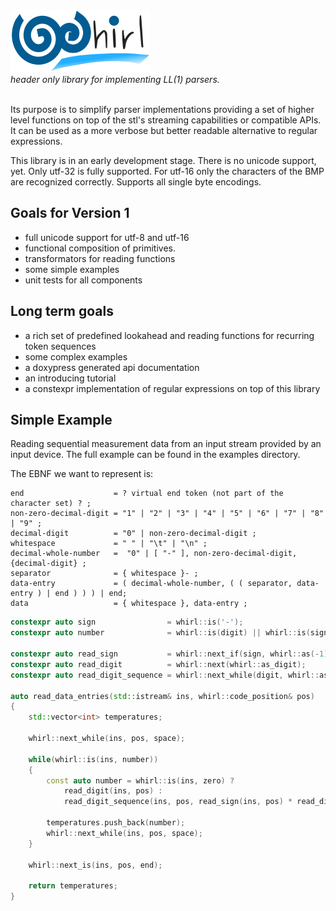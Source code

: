 <div class="heading">
    <div><img src="assets/images/logo.svg" alt="whirl"/></div>
    <div><i>header only library for implementing LL(1) parsers.</i></div>
    <br />
</div>

Its purpose is to simplify parser implementations providing a set of higher level functions on top
of the stl's streaming capabilities or compatible APIs. It can be used as a more verbose but better readable alternative to regular expressions.

This library is in an early development stage.
There is no unicode support, yet. Only utf-32 is fully supported. For utf-16 only the characters of
the BMP are recognized correctly. Supports all single byte encodings.

## Goals for Version 1
- full unicode support for utf-8 and utf-16
- functional composition of primitives.
- transformators for reading functions
- some simple examples
- unit tests for all components

## Long term goals
- a rich set of predefined lookahead and reading functions for recurring token sequences
- some complex examples
- a doxypress generated api documentation
- an introducing tutorial
- a constexpr implementation of regular expressions on top of this library

## Simple Example
Reading sequential measurement data from an input stream provided by an input device. The full
example can be found in the examples directory.

The EBNF we want to represent is:

```
end                    = ? virtual end token (not part of the character set) ? ;
non-zero-decimal-digit = "1" | "2" | "3" | "4" | "5" | "6" | "7" | "8" | "9" ;
decimal-digit          = "0" | non-zero-decimal-digit ;
whitespace             = " " | "\t" | "\n" ;
decimal-whole-number   =  "0" | [ "-" ], non-zero-decimal-digit, {decimal-digit} ;
separator              = { whitespace }- ;
data-entry             = ( decimal-whole-number, ( ( separator, data-entry ) | end ) ) ) | end;
data                   = { whitespace }, data-entry ;
```

```C++
constexpr auto sign                = whirl::is('-');
constexpr auto number              = whirl::is(digit) || whirl::is(sign);

constexpr auto read_sign           = whirl::next_if(sign, whirl::as(-1)) || 1;
constexpr auto read_digit          = whirl::next(whirl::as_digit);
constexpr auto read_digit_sequence = whirl::next_while(digit, whirl::as_digits);

auto read_data_entries(std::istream& ins, whirl::code_position& pos)
{
    std::vector<int> temperatures;

    whirl::next_while(ins, pos, space);

    while(whirl::is(ins, number))
    {
        const auto number = whirl::is(ins, zero) ?
            read_digit(ins, pos) :
            read_digit_sequence(ins, pos, read_sign(ins, pos) * read_digit(ins, pos));

        temperatures.push_back(number);
        whirl::next_while(ins, pos, space);
    }

    whirl::next_is(ins, pos, end);

    return temperatures;
}
```
